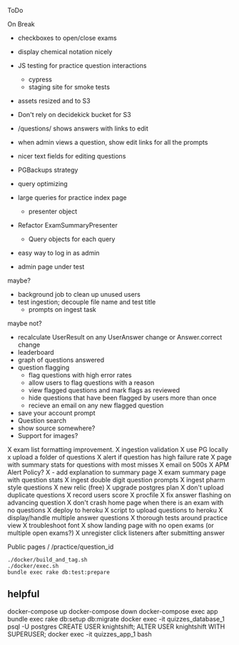ToDo

On Break
* checkboxes to open/close exams
* display chemical notation nicely
* JS testing for practice question interactions
  * cypress
  * staging site for smoke tests

* assets resized and to S3
* Don't rely on decidekick bucket for S3
* /questions/<id> shows answers with links to edit
* when admin views a question, show edit links for all the prompts
* nicer text fields for editing questions
* PGBackups strategy
* query optimizing
* large queries for practice index page
  * presenter object
* Refactor ExamSummaryPresenter
  * Query objects for each query
* easy way to log in as admin
* admin page under test

maybe?
* background job to clean up unused users
* test ingestion; decouple file name and test title
  * prompts on ingest task

maybe not?
* recalculate UserResult on any UserAnswer change or Answer.correct change
* leaderboard
* graph of questions answered
* question flagging
  * flag questions with high error rates
  * allow users to flag questions with a reason
  * view flagged questions and mark flags as reviewed
  * hide questions that have been flagged by users more than once
  * recieve an email on any new flagged question
* save your account prompt
* Question search
* show source somewhere?
* Support for images?

X exam list formatting improvement.
X ingestion validation
X use PG locally
x upload a folder of questions
X alert if question has high failure rate
X page with summary stats for questions with most misses
X email on 500s
X APM Alert Policy?
X - add explanation to summary page
X exam summary page with question stats
X ingest double digit question prompts
X ingest pharm style questions
X new relic (free)
X upgrade postgres plan
X don't upload duplicate questions
X record users score
X procfile
X fix answer flashing on advancing question
X don't crash home page when there is an exam with no questions
X deploy to heroku
X script to upload questions to heroku
X display/handle multiple answer questions
X thorough tests around practice view
X troubleshoot font
X show landing page with no open exams (or multiple open exams?)
X unregister click listeners after submitting answer
 
Public pages
/
/practice/question_id

```
./docker/build_and_tag.sh
./docker/exec.sh
bundle exec rake db:test:prepare
```

## helpful
docker-compose up
docker-compose down
docker-compose exec app bundle exec rake db:setup db:migrate
docker exec -it quizzes_database_1 psql -U postgres
	CREATE USER knightshift;
	ALTER USER knightshift WITH SUPERUSER;
docker exec -it quizzes_app_1 bash
